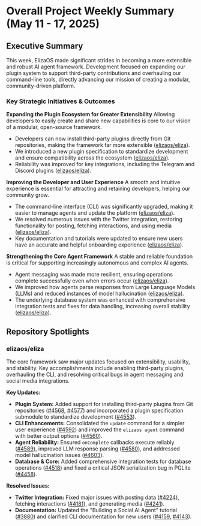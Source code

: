 # Overall Project Weekly Summary (May 11 - 17, 2025)

## Executive Summary
This week, ElizaOS made significant strides in becoming a more extensible and robust AI agent framework. Development focused on expanding our plugin system to support third-party contributions and overhauling our command-line tools, directly advancing our mission of creating a modular, community-driven platform.

### Key Strategic Initiatives & Outcomes

**Expanding the Plugin Ecosystem for Greater Extensibility**
Allowing developers to easily create and share new capabilities is core to our vision of a modular, open-source framework.
-   Developers can now install third-party plugins directly from Git repositories, making the framework far more extensible ([elizaos/eliza](https://github.com/elizaos/eliza)).
-   We introduced a new plugin specification to standardize development and ensure compatibility across the ecosystem ([elizaos/eliza](https://github.com/elizaos/eliza)).
-   Reliability was improved for key integrations, including the Telegram and Discord plugins ([elizaos/eliza](https://github.com/elizaos/eliza)).

**Improving the Developer and User Experience**
A smooth and intuitive experience is essential for attracting and retaining developers, helping our community grow.
-   The command-line interface (CLI) was significantly upgraded, making it easier to manage agents and update the platform ([elizaos/eliza](https://github.com/elizaos/eliza)).
-   We resolved numerous issues with the Twitter integration, restoring functionality for posting, fetching interactions, and using media ([elizaos/eliza](https://github.com/elizaos/eliza)).
-   Key documentation and tutorials were updated to ensure new users have an accurate and helpful onboarding experience ([elizaos/eliza](https://github.com/elizaos/eliza)).

**Strengthening the Core Agent Framework**
A stable and reliable foundation is critical for supporting increasingly autonomous and complex AI agents.
-   Agent messaging was made more resilient, ensuring operations complete successfully even when errors occur ([elizaos/eliza](https://github.com/elizaos/eliza)).
-   We improved how agents parse responses from Large Language Models (LLMs) and reduced instances of model hallucination ([elizaos/eliza](https://github.com/elizaos/eliza)).
-   The underlying database system was enhanced with comprehensive integration tests and fixes for data handling, increasing overall stability ([elizaos/eliza](https://github.com/elizaos/eliza)).

## Repository Spotlights

### elizaos/eliza
The core framework saw major updates focused on extensibility, usability, and stability. Key accomplishments include enabling third-party plugins, overhauling the CLI, and resolving critical bugs in agent messaging and social media integrations.

**Key Updates:**
-   **Plugin System:** Added support for installing third-party plugins from Git repositories ([#4568](https://github.com/elizaos/eliza/pull/4568), [#4577](https://github.com/elizaos/eliza/pull/4577)) and incorporated a plugin specification submodule to standardize development ([#4553](https://github.com/elizaos/eliza/pull/4553)).
-   **CLI Enhancements:** Consolidated the `update` command for a simpler user experience ([#4592](https://github.com/elizaos/eliza/pull/4592)) and improved the `elizaos agent` command with better output options ([#4560](https://github.com/elizaos/eliza/pull/4560)).
-   **Agent Reliability:** Ensured `onComplete` callbacks execute reliably ([#4589](https://github.com/elizaos/eliza/pull/4589)), improved LLM response parsing ([#4580](https://github.com/elizaos/eliza/pull/4580)), and addressed model hallucination issues ([#4603](https://github.com/elizaos/eliza/pull/4603)).
-   **Database & Core:** Added comprehensive integration tests for database operations ([#4518](https://github.com/elizaos/eliza/pull/4518)) and fixed a critical JSON serialization bug in PGLite ([#4458](https://github.com/elizaos/eliza/pull/4458)).

**Resolved Issues:**
-   **Twitter Integration:** Fixed major issues with posting data ([#4224](https://github.com/elizaos/eliza/issues/4224)), fetching interactions ([#4181](https://github.com/elizaos/eliza/issues/4181)), and generating media ([#4241](https://github.com/elizaos/eliza/issues/4241)).
-   **Documentation:** Updated the "Building a Social AI Agent" tutorial ([#3880](https://github.com/elizaos/eliza/issues/3880)) and clarified CLI documentation for new users ([#4159](https://github.com/elizaos/eliza/issues/4159), [#4143](https://github.com/elizaos/eliza/issues/4143)).